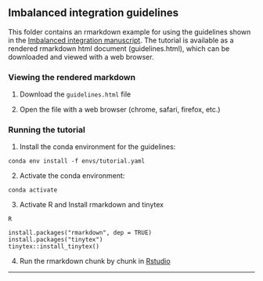## Imbalanced integration guidelines 

This folder contains an rmarkdown example for using the guidelines shown in the [Imbalanced integration manuscript](https://www.biorxiv.org/content/10.1101/2022.10.06.511156v3). The tutorial is available as a rendered rmarkdown html document (guidelines.html), which can be downloaded and viewed with a web browser.

### Viewing the rendered markdown

1. Download the `guidelines.html` file

2. Open the file with a web browser (chrome, safari, firefox, etc.)

### Running the tutorial

1. Install the conda environment for the guidelines:
```
conda env install -f envs/tutorial.yaml
```

2. Activate the conda environment:
```
conda activate
```

3. Activate R and Install rmarkdown and tinytex
```
R
```
```
install.packages("rmarkdown", dep = TRUE)
install.packages("tinytex")
tinytex::install_tinytex() 
```

4. Run the rmarkdown chunk by chunk in [Rstudio](https://posit.co/downloads/) 
***
